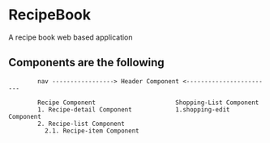 # RecipeBook
A recipe book web based application

## Components are the following

            nav -----------------> Header Component <------------------------
        
            Recipe Component                      Shopping-List Component
            1. Recipe-detail Component            1.shopping-edit Component
            2. Recipe-list Component
              2.1. Recipe-item Component
        
